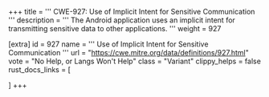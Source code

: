 +++
title = '''
CWE-927: Use of Implicit Intent for Sensitive Communication
'''
description	= '''
The Android application uses an implicit intent for transmitting sensitive data to other applications.
'''
weight = 927

[extra]
id = 927
name = '''
Use of Implicit Intent for Sensitive Communication
'''
url = "https://cwe.mitre.org/data/definitions/927.html"
vote = "No Help, or Langs Won't Help"
class = "Variant"
clippy_helps = false
rust_docs_links = [
	
]
+++
